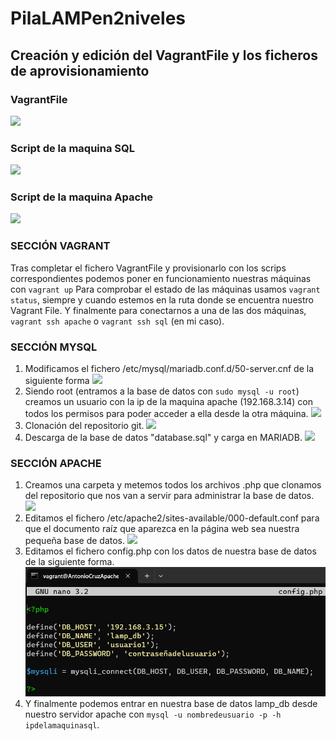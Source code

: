 # PilaLAMPen2niveles
## Creación y edición del VagrantFile y los ficheros de aprovisionamiento

### VagrantFile
![](https://github.com/acruzc05/PilaLAMPen2niveles/blob/main/IMÁGENES/Vagrantfilepng.png)

### Script de la maquina SQL
![](https://github.com/acruzc05/PilaLAMPen2niveles/blob/main/IMÁGENES/scriptsql.png)

### Script de la maquina Apache
![](https://github.com/acruzc05/PilaLAMPen2niveles/blob/main/IMÁGENES/scriptapache.png)

### SECCIÓN VAGRANT
Tras completar el fichero VagrantFile y provisionarlo con los scrips correspondientes podemos poner en funcionamiento nuestras máquinas con `vagrant up`
Para comprobar el estado de las máquinas usamos `vagrant status`, siempre y cuando estemos en la ruta donde se encuentra nuestro Vagrant File.
Y finalmente para conectarnos a una de las dos máquinas, `vagrant ssh apache` o `vagrant ssh sql` (en mi caso).

### SECCIÓN MYSQL
1. Modificamos el fichero /etc/mysql/mariadb.conf.d/50-server.cnf de la siguiente forma
![](https://github.com/acruzc05/PilaLAMPen2niveles/blob/main/IMÁGENES/etcmysqlmariadb.conf.d50-server.cnf.png)
2. Siendo root (entramos a la base de datos con `sudo mysql -u root`) creamos un usuario con la ip de la maquina apache (192.168.3.14) con todos los permisos para poder acceder a ella desde la otra máquina.
![](https://github.com/acruzc05/PilaLAMPen2niveles/blob/main/IMÁGENES/crearusuarioyprivilegios.png)
3. Clonación del repositorio git.
![](https://github.com/acruzc05/PilaLAMPen2niveles/blob/main/IMÁGENES/clonacion%20git.png)
4. Descarga de la base de datos "database.sql" y carga en MARIADB.
![](https://github.com/acruzc05/PilaLAMPen2niveles/blob/main/IMÁGENES/Carga%20basededatos.png)

### SECCIÓN APACHE
1. Creamos una carpeta y metemos todos los archivos .php que clonamos del repositorio que nos van a servir para administrar la base de datos.
![](https://github.com/acruzc05/PilaLAMPen2niveles/blob/main/IMÁGENES/mover%20archivos%20src.png)
2. Editamos el fichero /etc/apache2/sites-available/000-default.conf para que el documento raíz que aparezca en la página web sea nuestra pequeña base de datos.
![](https://github.com/acruzc05/PilaLAMPen2niveles/blob/main/IMÁGENES/000-default.conf.png)  
3. Editamos el fichero config.php con los datos de nuestra base de datos de la siguiente forma.
![](https://github.com/acruzc05/PilaLAMPen2niveles/blob/main/IMÁGENES/123.png)
4. Y finalmente podemos entrar en nuestra base de datos lamp_db desde nuestro servidor apache con `mysql -u nombredeusuario -p -h ipdelamaquinasql`.

